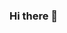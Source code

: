 ### Hi there 👋

<!--
**AmandaLSmithlin/AmandaLSmithlin** is a ✨ _special_ ✨ repository because its `README.md` (this file) appears on your GitHub profile.

Here are some ideas to get you started:

- 🔭 I’m currently working on ...Web Development
- 🌱 I’m currently learning ...Git, Github, Javascript
- 👯 I’m looking to collaborate on ...
- 🤔 I’m looking for help with ...
- 💬 Ask me about ...
- 📫 How to reach me: ... Just gmail.com @ "my name"
- 😄 Pronouns: ... Her/She
- ⚡ Fun fact: ... I collect Tarantuala's! 
-->
